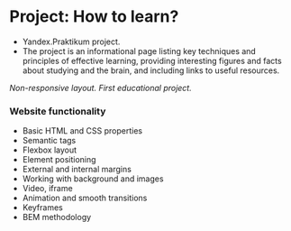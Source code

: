 # Project: How to learn?

- Yandex.Praktikum project.
- The project is an informational page listing key techniques and principles of effective learning, providing interesting figures and facts about studying and the brain, and including links to useful resources.

*Non-responsive layout. First educational project.*

### Website functionality

- Basic HTML and CSS properties
- Semantic tags
- Flexbox layout
- Element positioning
- External and internal margins
- Working with background and images
- Video, iframe
- Animation and smooth transitions
- Keyframes
- BEM methodology

